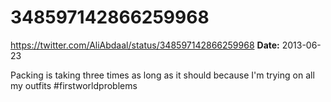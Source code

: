 # 348597142866259968
https://twitter.com/AliAbdaal/status/348597142866259968
**Date:** 2013-06-23

Packing is taking three times as long as it should because I'm trying on all my outfits #firstworldproblems
